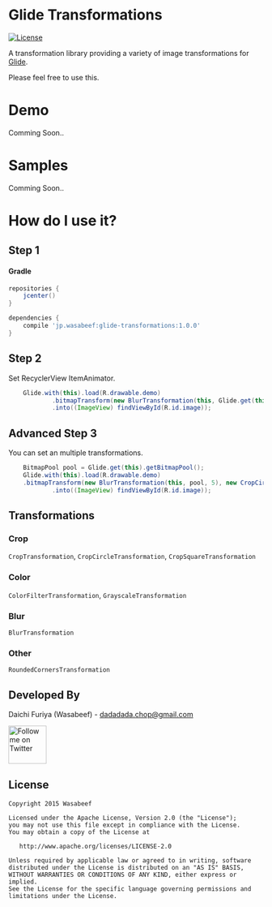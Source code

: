 Glide Transformations
======================
[![License](https://img.shields.io/badge/license-Apache%202-blue.svg)](https://www.apache.org/licenses/LICENSE-2.0)

A transformation library providing a variety of image transformations for [Glide](https://github.com/bumptech/glide).

Please feel free to use this.

# Demo

Comming Soon..

# Samples

Comming Soon..

# How do I use it?

## Step 1

#### Gradle
```groovy
repositories {
    jcenter()
}

dependencies {
    compile 'jp.wasabeef:glide-transformations:1.0.0'
}
```

## Step 2

Set RecyclerView ItemAnimator.

```java
    Glide.with(this).load(R.drawable.demo)
            .bitmapTransform(new BlurTransformation(this, Glide.get(this).getBitmapPool()))
            .into((ImageView) findViewById(R.id.image));
```

## Advanced Step 3

You can set an multiple transformations.

```java
    BitmapPool pool = Glide.get(this).getBitmapPool();
    Glide.with(this).load(R.drawable.demo)
    .bitmapTransform(new BlurTransformation(this, pool, 5), new CropCircleTransformation(pool))
            .into((ImageView) findViewById(R.id.image));
```

## Transformations

### Crop
`CropTransformation`, `CropCircleTransformation`, `CropSquareTransformation`

### Color
`ColorFilterTransformation`, `GrayscaleTransformation`

### Blur
`BlurTransformation`

### Other
`RoundedCornersTransformation`

Developed By
-------
Daichi Furiya (Wasabeef) - <dadadada.chop@gmail.com>

<a href="https://twitter.com/wasabeef_jp">
<img alt="Follow me on Twitter"
src="https://raw.githubusercontent.com/wasabeef/wasabeef.github.io/master/art/twitter.png" width="75"/>
</a>

License
-------

    Copyright 2015 Wasabeef

    Licensed under the Apache License, Version 2.0 (the "License");
    you may not use this file except in compliance with the License.
    You may obtain a copy of the License at

       http://www.apache.org/licenses/LICENSE-2.0

    Unless required by applicable law or agreed to in writing, software
    distributed under the License is distributed on an "AS IS" BASIS,
    WITHOUT WARRANTIES OR CONDITIONS OF ANY KIND, either express or implied.
    See the License for the specific language governing permissions and
    limitations under the License.
